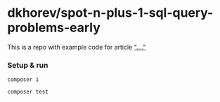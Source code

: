 # dkhorev/spot-n-plus-1-sql-query-problems-early

This is a repo with example code for
article ["...."](....)

### Setup & run

`composer i`

`composer test`